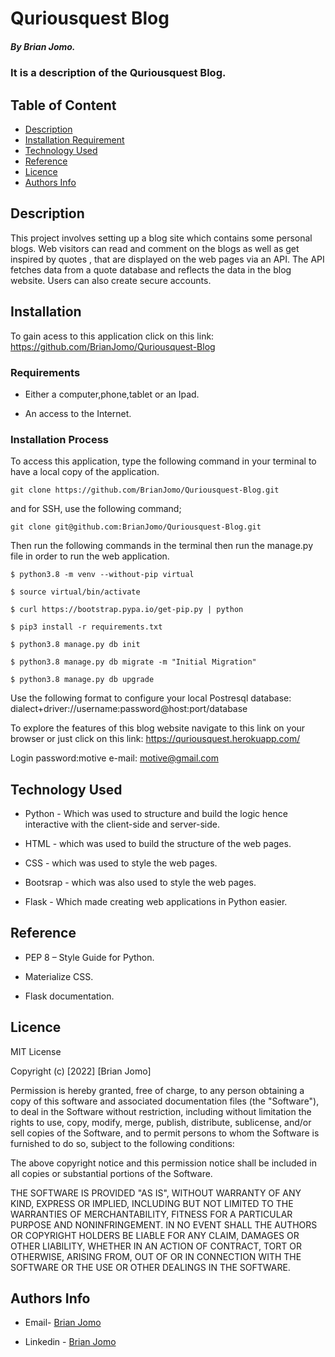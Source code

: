 # Quriousquest Blog

##### By Brian Jomo.

### It is a description of the Quriousquest Blog.

## Table of Content

+ [Description](#description)
+ [Installation Requirement](#Installation)
+ [Technology Used](#technology-used)
+ [Reference](#reference)
+ [Licence](#licence)
+ [Authors Info](#author-Info)


## Description
  
<p>This project involves setting up a blog site which contains some personal blogs. Web visitors can read and comment on the blogs as well as get inspired by quotes , that are displayed on the web pages via an API. The API fetches data from a quote database and reflects the data in the blog website. Users can also create secure accounts.</p>


## Installation

To gain acess to this application click on this link: https://github.com/BrianJomo/Quriousquest-Blog

### Requirements

* Either a computer,phone,tablet or an Ipad.

* An access to the Internet.

### Installation Process

To access this application, type the following command in your terminal to have a local copy of the application.
```
git clone https://github.com/BrianJomo/Quriousquest-Blog.git
```
and for SSH, use the following command;
```
git clone git@github.com:BrianJomo/Quriousquest-Blog.git

```

Then run the following commands in the terminal then run the manage.py file in order to run the web application.

```
$ python3.8 -m venv --without-pip virtual

$ source virtual/bin/activate

$ curl https://bootstrap.pypa.io/get-pip.py | python

$ pip3 install -r requirements.txt 

$ python3.8 manage.py db init

$ python3.8 manage.py db migrate -m "Initial Migration"

$ python3.8 manage.py db upgrade

```

Use the following format to configure your local Postresql database: dialect+driver://username:password@host:port/database

To explore the features of this blog website navigate to this link on your browser or just click on this link: https://quriousquest.herokuapp.com/

Login password:motive e-mail: motive@gmail.com


## Technology Used

* Python - Which was used to structure and build the logic hence interactive with the client-side and server-side.

* HTML - which was used to build the structure of the web pages.

* CSS - which was used to style the web pages.

* Bootsrap - which was also used to style the web pages.

* Flask - Which made creating web applications in Python easier.


## Reference

* PEP 8 – Style Guide for Python.

* Materialize CSS.

* Flask documentation.

## Licence

MIT License

Copyright (c) [2022] [Brian Jomo]

Permission is hereby granted, free of charge, to any person obtaining a copy
of this software and associated documentation files (the "Software"), to deal
in the Software without restriction, including without limitation the rights
to use, copy, modify, merge, publish, distribute, sublicense, and/or sell
copies of the Software, and to permit persons to whom the Software is
furnished to do so, subject to the following conditions:

The above copyright notice and this permission notice shall be included in all
copies or substantial portions of the Software.

THE SOFTWARE IS PROVIDED "AS IS", WITHOUT WARRANTY OF ANY KIND, EXPRESS OR
IMPLIED, INCLUDING BUT NOT LIMITED TO THE WARRANTIES OF MERCHANTABILITY,
FITNESS FOR A PARTICULAR PURPOSE AND NONINFRINGEMENT. IN NO EVENT SHALL THE
AUTHORS OR COPYRIGHT HOLDERS BE LIABLE FOR ANY CLAIM, DAMAGES OR OTHER
LIABILITY, WHETHER IN AN ACTION OF CONTRACT, TORT OR OTHERWISE, ARISING FROM,
OUT OF OR IN CONNECTION WITH THE SOFTWARE OR THE USE OR OTHER DEALINGS IN THE
SOFTWARE.


## Authors Info

-   Email- [Brian Jomo](mailto:Brianofficial39@gmail.com)

-   Linkedin - [Brian Jomo](https://www.linkedin.com/in/brian-jomo/)
